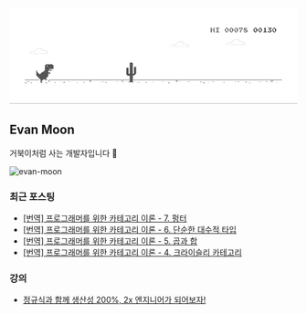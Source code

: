 ![dino.gif](./dino.gif)

## Evan Moon

거북이처럼 사는 개발자입니다 🐢

<img src="https://komarev.com/ghpvc/?username=evan-moon&label=Profile%20views&color=0e75b6&style=flat" alt="evan-moon" />

### 최근 포스팅

<!-- BLOG-POST-LIST:START -->
- [[번역] 프로그래머를 위한 카테고리 이론 - 7. 펑터](https://evan-moon.github.io/2024/03/15/category-theory-for-programmers-7-functors/)
- [[번역] 프로그래머를 위한 카테고리 이론 - 6. 단순한 대수적 타입](https://evan-moon.github.io/2024/03/05/category-theory-for-programmers-6-simple-algebraic-data-types/)
- [[번역] 프로그래머를 위한 카테고리 이론 - 5. 곱과 합](https://evan-moon.github.io/2024/02/27/category-theory-for-programmers-5-products-and-coproducts/)
- [[번역] 프로그래머를 위한 카테고리 이론 - 4. 크라이슬리 카테고리](https://evan-moon.github.io/2024/02/20/category-theory-for-programmers-4-kleisli-category/)
<!-- BLOG-POST-LIST:END -->

### 강의
- [정규식과 함께 생산성 200%, 2x 엔지니어가 되어보자!](https://www.inflearn.com/course/실무-정규식?inst=2abd2192)
